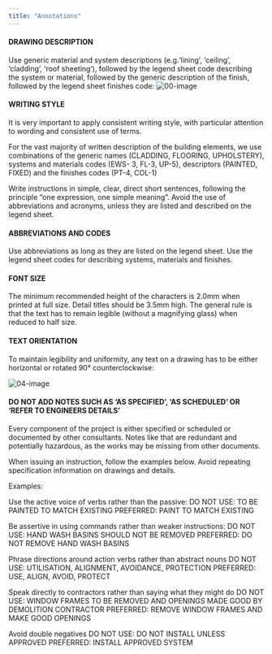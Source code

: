 ```yaml
---
title: "Annotations"
---
```

#### DRAWING DESCRIPTION

Use generic material and system descriptions (e.g.‘lining’, ‘ceiling’, ‘cladding’, ‘roof sheeting’), followed by the legend sheet code describing the system or material, followed by the generic description of the finish, followed by the legend sheet finishes code:
![00-image](notes/1_Documentation%20Codex/1a_Principles/assets/00-image.svg)

#### WRITING STYLE

It is very important to apply consistent writing style, with particular attention to wording and consistent use of terms.

For the vast majority of written description of the building elements, we use combinations of the generic names (CLADDING, FLOORING, UPHOLSTERY), systems and materials codes (EWS- 3, FL-3, UP-5), descriptors (PAINTED, FIXED) and the finishes codes (PT-4, COL-1) 

Write instructions in simple, clear, direct short sentences, following the principle “one expression, one simple meaning”. Avoid the use of abbreviations and acronyms, unless they are listed and described on the legend sheet.

#### ABBREVIATIONS AND CODES

Use abbreviations as long as they are listed on the legend sheet. Use the legend sheet codes for describing systems, materials and finishes.

#### FONT SIZE

The minimum recommended height of the characters is 2.0mm when printed at full size. Detail titles should be 3.5mm high. The general rule is that the text has to remain legible (without a magnifying glass) when reduced to half size.

#### TEXT ORIENTATION

To maintain legibility and uniformity, any text on a drawing has to be either horizontal or rotated 90° counterclockwise:

![04-image](notes/1_Documentation%20Codex/1a_Principles/assets/04-image.svg)

#### DO NOT ADD NOTES SUCH AS ‘AS SPECIFIED’, ‘AS SCHEDULED’ OR ‘REFER TO ENGINEERS DETAILS’

Every component of the project is either specified or scheduled or documented by other consultants. Notes like that are redundant and potentially hazardous, as the works may be missing from other documents.

When issuing an instruction, follow the examples below.
Avoid repeating specification information on drawings and details.

Examples:

Use the active voice of verbs rather than the passive:
DO NOT USE: TO BE PAINTED TO MATCH EXISTING
PREFERRED: PAINT TO MATCH EXISTING

Be assertive in using commands rather than weaker instructions:
DO NOT USE: HAND WASH BASINS SHOULD NOT BE REMOVED
PREFERRED: DO NOT REMOVE HAND WASH BASINS

Phrase directions around action verbs rather than abstract nouns
DO NOT USE: UTILISATION, ALIGNMENT, AVOIDANCE, PROTECTION
PREFERRED: USE, ALIGN, AVOID, PROTECT

Speak directly to contractors rather than saying what they might do
DO NOT USE: WINDOW FRAMES TO BE REMOVED AND OPENINGS MADE GOOD BY DEMOLITION CONTRACTOR
PREFERRED: REMOVE WINDOW FRAMES AND MAKE GOOD OPENINGS

Avoid double negatives
DO NOT USE: DO NOT INSTALL UNLESS APPROVED
PREFERRED: INSTALL APPROVED SYSTEM